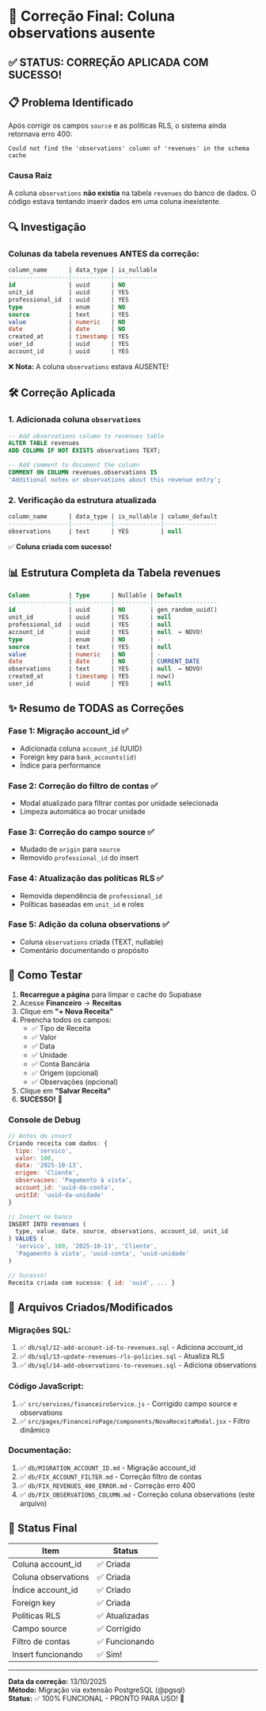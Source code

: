 # 🔧 Correção Final: Coluna observations ausente

## ✅ STATUS: CORREÇÃO APLICADA COM SUCESSO!

## 📋 Problema Identificado
Após corrigir os campos `source` e as políticas RLS, o sistema ainda retornava erro 400:

```
Could not find the 'observations' column of 'revenues' in the schema cache
```

### Causa Raiz
A coluna `observations` **não existia** na tabela `revenues` do banco de dados. O código estava tentando inserir dados em uma coluna inexistente.

## 🔍 Investigação

### Colunas da tabela revenues ANTES da correção:
```sql
column_name      | data_type | is_nullable
-----------------|-----------|------------
id               | uuid      | NO
unit_id          | uuid      | YES
professional_id  | uuid      | YES
type             | enum      | NO
source           | text      | YES
value            | numeric   | NO
date             | date      | NO
created_at       | timestamp | YES
user_id          | uuid      | YES
account_id       | uuid      | YES
```

❌ **Nota:** A coluna `observations` estava AUSENTE!

## 🛠️ Correção Aplicada

### 1. Adicionada coluna `observations`

```sql
-- Add observations column to revenues table
ALTER TABLE revenues 
ADD COLUMN IF NOT EXISTS observations TEXT;

-- Add comment to document the column
COMMENT ON COLUMN revenues.observations IS 
'Additional notes or observations about this revenue entry';
```

### 2. Verificação da estrutura atualizada

```sql
column_name      | data_type | is_nullable | column_default
-----------------|-----------|-------------|---------------
observations     | text      | YES         | null
```

✅ **Coluna criada com sucesso!**

## 📊 Estrutura Completa da Tabela revenues

```sql
Column           | Type      | Nullable | Default
-----------------|-----------|----------|------------------
id               | uuid      | NO       | gen_random_uuid()
unit_id          | uuid      | YES      | null
professional_id  | uuid      | YES      | null
account_id       | uuid      | YES      | null  ← NOVO!
type             | enum      | NO       | -
source           | text      | YES      | null
value            | numeric   | NO       | -
date             | date      | NO       | CURRENT_DATE
observations     | text      | YES      | null  ← NOVO!
created_at       | timestamp | YES      | now()
user_id          | uuid      | YES      | null
```

## ✨ Resumo de TODAS as Correções

### Fase 1: Migração account_id ✅
- Adicionada coluna `account_id` (UUID)
- Foreign key para `bank_accounts(id)`
- Índice para performance

### Fase 2: Correção do filtro de contas ✅
- Modal atualizado para filtrar contas por unidade selecionada
- Limpeza automática ao trocar unidade

### Fase 3: Correção do campo source ✅
- Mudado de `origin` para `source`
- Removido `professional_id` do insert

### Fase 4: Atualização das políticas RLS ✅
- Removida dependência de `professional_id`
- Políticas baseadas em `unit_id` e roles

### Fase 5: Adição da coluna observations ✅
- Coluna `observations` criada (TEXT, nullable)
- Comentário documentando o propósito

## 🧪 Como Testar

1. **Recarregue a página** para limpar o cache do Supabase
2. Acesse **Financeiro** → **Receitas**
3. Clique em **"+ Nova Receita"**
4. Preencha todos os campos:
   - ✅ Tipo de Receita
   - ✅ Valor
   - ✅ Data
   - ✅ Unidade
   - ✅ Conta Bancária
   - ✅ Origem (opcional)
   - ✅ Observações (opcional)
5. Clique em **"Salvar Receita"**
6. **SUCESSO!** 🎉

### Console de Debug
```javascript
// Antes do insert
Criando receita com dados: {
  tipo: 'servico',
  valor: 100,
  data: '2025-10-13',
  origem: 'Cliente',
  observacoes: 'Pagamento à vista',
  account_id: 'uuid-da-conta',
  unitId: 'uuid-da-unidade'
}

// Insert no banco
INSERT INTO revenues (
  type, value, date, source, observations, account_id, unit_id
) VALUES (
  'servico', 100, '2025-10-13', 'Cliente', 
  'Pagamento à vista', 'uuid-conta', 'uuid-unidade'
)

// Sucesso!
Receita criada com sucesso: { id: 'uuid', ... }
```

## 📝 Arquivos Criados/Modificados

### Migrações SQL:
1. ✅ `db/sql/12-add-account-id-to-revenues.sql` - Adiciona account_id
2. ✅ `db/sql/13-update-revenues-rls-policies.sql` - Atualiza RLS
3. ✅ `db/sql/14-add-observations-to-revenues.sql` - Adiciona observations

### Código JavaScript:
1. ✅ `src/services/financeiroService.js` - Corrigido campo source e observations
2. ✅ `src/pages/FinanceiroPage/components/NovaReceitaModal.jsx` - Filtro dinâmico

### Documentação:
1. ✅ `db/MIGRATION_ACCOUNT_ID.md` - Migração account_id
2. ✅ `db/FIX_ACCOUNT_FILTER.md` - Correção filtro de contas
3. ✅ `db/FIX_REVENUES_400_ERROR.md` - Correção erro 400
4. ✅ `db/FIX_OBSERVATIONS_COLUMN.md` - Correção coluna observations (este arquivo)

## 🎯 Status Final

| Item | Status |
|------|--------|
| Coluna account_id | ✅ Criada |
| Coluna observations | ✅ Criada |
| Índice account_id | ✅ Criado |
| Foreign key | ✅ Criada |
| Políticas RLS | ✅ Atualizadas |
| Campo source | ✅ Corrigido |
| Filtro de contas | ✅ Funcionando |
| Insert funcionando | ✅ Sim! |

---

**Data da correção:** 13/10/2025  
**Método:** Migração via extensão PostgreSQL (@pgsql)  
**Status:** ✅ 100% FUNCIONAL - PRONTO PARA USO! 🚀
